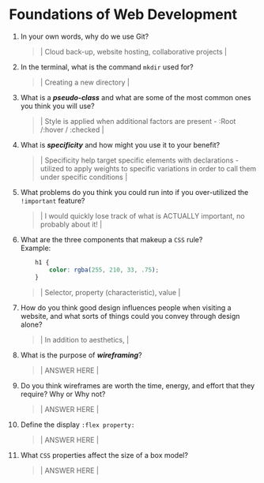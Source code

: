 # Foundations of Web Development
01. In your own words, why do we use Git?
    > | Cloud back-up, website hosting, collaborative projects |

02. In the terminal, what is the command `mkdir` used for?
    > | Creating a new directory |

03. What is a ***pseudo-class*** and what are some of the most common ones you think you will use?
    > | Style is applied when additional factors are present - :Root /:hover / :checked |

04. What is ***specificity*** and how might you use it to your benefit?
    > | Specificity help target specific elements with declarations - utilized to apply weights to specific variations in order to call them under specific conditions |

05. What problems do you think you could run into if you over-utilized the `!important` feature?
    > | I would quickly lose track of what is ACTUALLY important, no probably about it! |

06. What are the three components that makeup a `CSS` rule? <br> Example:

    ```css
        h1 {
            color: rgba(255, 210, 33, .75);
        }
    ```

    > | Selector, property (characteristic), value  |

07. How do you think good design influences people when visiting a website, and what sorts of things could you convey through design alone?
    > | In addition to aesthetics,  |

08. What is the purpose of ***wireframing***?
    > | ANSWER HERE |

09. Do you think wireframes are worth the time, energy, and effort that they require? Why or Why not?
    > | ANSWER HERE |

10. Define the display `:flex property:`
    > | ANSWER HERE |

11. What `CSS` properties affect the size of a box model?
    > | ANSWER HERE |

